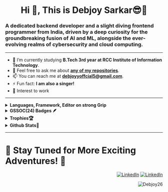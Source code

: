 # <h1 align="center">Hi 👋, This is Debjoy Sarkar😎🐼</h1>

### A dedicated backend developer and a slight diving frontend programmer from India, driven by a deep curiosity for the groundbreaking fusion of AI and ML, alongside the ever-evolving realms of cybersecurity and cloud computing.
---

- 🌱 I’m currently studying **B.Tech 3rd year at RCC Institute of Information Technology**.
- 💬 Feel free to ask me about **[any of my repositories](https://github.com/Debjoy26?tab=repositories)**.
- 📫 You can reach me at **[debjoyyoffcial5@gmail.com](mailto:debjoyyofficial5@gmail.com)**.
- ⚡ Fun fact: **I am also a singer!**
- 🙂 Interest to work

---
<details>
 <summary><b>Languages, Framework, Editor on strong Grip</b></summary>
<p align="center">
  <img src="https://skillicons.dev/icons?i=c,python,django,js,nodejs,html,css,tailwindcss,java,mysql,sqlite,postman,vscode" /><a href="https://reactnative.dev/" target="_blank" rel="noreferrer"> <img src="https://reactnative.dev/img/header_logo.svg" alt="reactnative" width="40" height="40"/> </a><a href="https://reactjs.org/" target="_blank" rel="noreferrer"> <img src="https://raw.githubusercontent.com/devicons/devicon/master/icons/react/react-original-wordmark.svg" alt="react" width="40" height="40"/> </a>
</p>
</details>

<details>	
 <summary><b>GSSOC(24) Badges 🪶</b></summary><br>
<div style='display:flex; align-items:center; gap: 10px;' align='center'><a href="https://gssoc.girlscript.tech/leaderboard">
<img src="https://raw.githubusercontent.com/GSSoC24/Postman-Challenge/main/docs/assets/Postman%20White.png" width="100px" height="100px" />
  <img src="https://raw.githubusercontent.com/GSSoC24/Postman-Challenge/main/docs/assets/1.png" width="100px" height="100px" />
  <img src="https://raw.githubusercontent.com/GSSoC24/Postman-Challenge/main/docs/assets/2.png" width="100px" height="100px" />
  <img src="https://raw.githubusercontent.com/GSSoC24/Postman-Challenge/main/docs/assets/3.png" width="100px" height="100px" />
  <img src="https://raw.githubusercontent.com/GSSoC24/Postman-Challenge/main/docs/assets/4.png" width="100px" height="100px" />
  <img src="https://raw.githubusercontent.com/GSSoC24/Postman-Challenge/main/docs/assets/5.png" width="100px" height="100px" />
  <img src="https://raw.githubusercontent.com/GSSoC24/Hack-Web3Conf/refs/heads/main/assets/Hack-Web3Conf%202024%20Badge%20(2).png" width="100px" height="100px" /></a>
</div>
</details>

<details>
  <summary><b>Trophies🏆</b></summary><br>
<p align="center"> 
  <a href="https://github.com/ryo-ma/github-profile-trophy"><img src="https://github-profile-trophy.vercel.app/?username=Debjoy26&theme=onedark" alt="Debjoy26" /></a> 
</p>
</details>

<details>
  <summary><b>Github Stats🐼</b></summary><br>
 <p align="center">
   &nbsp;<img align="center" src="https://github-readme-stats.vercel.app/api?username=Debjoy26&theme=dark&hide_border=false&include_all_commits=false&count_private=false" />
   <img align="center" src="https://github-readme-streak-stats.herokuapp.com/?user=Debjoy26&&theme=dark&hide_border=false&include_all_commits=false&count_private=false" alt="Debjoy26" />
   <img align="center"  src="https://github-readme-stats.vercel.app/api/top-langs/?username=Debjoy26&theme=dark&hide_border=false&include_all_commits=true&count_private=true&layout=compact" />
 </p>
</details>



---


# <h1 align="left">🎉 Stay Tuned for More Exciting Adventures! 🎉</h1>




<p align="right">
  <a href="https://www.linkedin.com/in/debjoyysarkar/" target="blank">
    <img alt='LinkedIn' src='https://img.shields.io/badge/LinkedIn-100000?style=for-the-badge&logo=LinkedIn&logoColor=white&labelColor=000000&color=0072b1'/></a>
 <a href="https://www.instagram.com/debjoyysarkar/" target="blank">
    <img alt='LinkedIn' src='https://img.shields.io/badge/Instagram-100000?style=for-the-badge&logo=Instagram&logoColor=white&labelColor=000000&color=0072b1'/></a>
</p>
<p align="right">
  <img src="https://komarev.com/ghpvc/?username=Debjoy26&label=Profile%20views&color=0e75b6&style=flat" alt="Debjoy26" /> 
</p>
